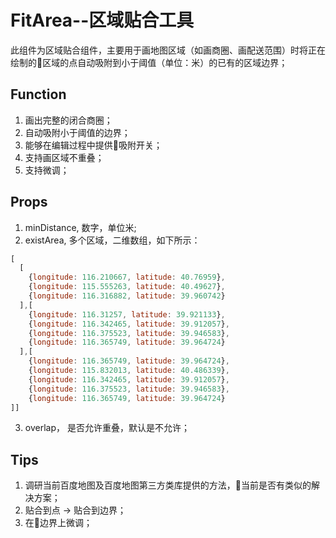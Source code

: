 # FitArea--区域贴合工具

此组件为区域贴合组件，主要用于画地图区域（如画商圈、画配送范围）时将正在绘制的区域的点自动吸附到小于阈值（单位：米）的已有的区域边界；

## Function
1. 画出完整的闭合商圈；
2. 自动吸附小于阈值的边界；
3. 能够在编辑过程中提供吸附开关；
4. 支持画区域不重叠；
5. 支持微调；

## Props
1. minDistance, 数字，单位米;
2. existArea, 多个区域，二维数组，如下所示：

```js
[
  [
    {longitude: 116.210667, latitude: 40.76959},
    {longitude: 115.555263, latitude: 40.49627},
    {longitude: 116.316882, latitude: 39.960742}
  ],[
    {longitude: 116.31257, latitude: 39.921133},
    {longitude: 116.342465, latitude: 39.912057},
    {longitude: 116.375523, latitude: 39.946583},
    {longitude: 116.365749, latitude: 39.964724}
  ],[
    {longitude: 116.365749, latitude: 39.964724},
    {longitude: 115.832013, latitude: 40.486339},
    {longitude: 116.342465, latitude: 39.912057},
    {longitude: 116.375523, latitude: 39.946583},
    {longitude: 116.365749, latitude: 39.964724}
]]
```

3. overlap， 是否允许重叠，默认是不允许；


## Tips
1. 调研当前百度地图及百度地图第三方类库提供的方法，当前是否有类似的解决方案；
2. 贴合到点 -> 贴合到边界；
3. 在边界上微调；





